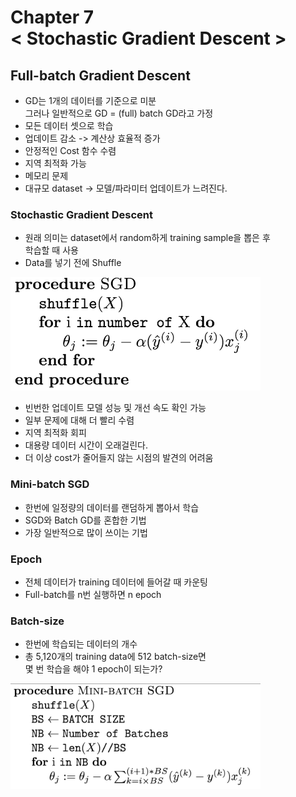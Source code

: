 Chapter 7<br/>
< Stochastic Gradient Descent >
===============================


## Full-batch Gradient Descent
- GD는 1개의 데이터를 기준으로 미분<br/>
그러나 일반적으로 GD = (full) batch GD라고 가정
- 모든 데이터 셋으로 학습
- 업데이트 감소 -> 계산상 효율적 증가
- 안정적인 Cost 함수 수렴
- 지역 최적화 가능
- 메모리 문제
- 대규모 dataset -> 모델/파라미터 업데이트가 느려진다.


### Stochastic Gradient Descent
- 원래 의미는 dataset에서 random하게 training sample을 뽑은 후<br/>
학습할 때 사용
- Data를 넣기 전에 Shuffle

<img src="https://github.com/alstn2468/Python_For_Machine_Learning/blob/master/Chapter.7/img/23.png" width="400" height="auto">

- 빈번한 업데이트 모델 성능 및 개선 속도 확인 가능
- 일부 문제에 대해 더 빨리 수렴
- 지역 최적화 회피
- 대용량 데이터 시간이 오래걸린다.
- 더 이상 cost가 줄어들지 않는 시점의 발견의 어려움


### Mini-batch SGD
- 한번에 일정량의 데이터를 랜덤하게 뽑아서 학습
- SGD와 Batch GD를 혼합한 기법
- 가장 일반적으로 많이 쓰이는 기법


### Epoch
- 전체 데이터가 training 데이터에 들어갈 때 카운팅
- Full-batch를 n번 실행하면 n epoch


### Batch-size
- 한번에 학습되는 데이터의 개수
- 총 5,120개의 training data에 512 batch-size면<br/>
몇 번 학습을 해야 1 epoch이 되는가?

<img src="https://github.com/alstn2468/Python_For_Machine_Learning/blob/master/Chapter.7/img/24.png" width="400" height="auto">
